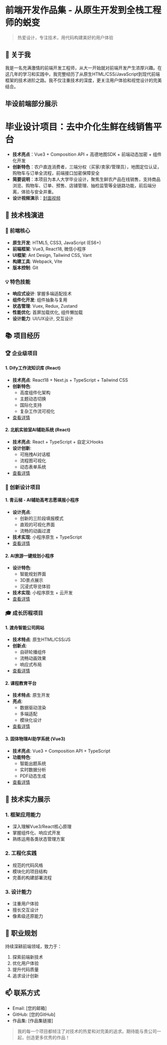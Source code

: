 
# 前端开发作品集 - 从原生开发到全栈工程师的蜕变

> 热爱设计，专注技术，用代码构建美好的用户体验

## 👋 关于我

我是一名充满激情的前端开发工程师，从大一开始就对前端开发产生浓厚兴趣。在这几年的学习和实践中，我完整经历了从原生HTML/CSS/JavaScript到现代前端框架的技术进阶之路。我不仅注重技术的深度，更关注用户体验和视觉设计的完美结合。

## 毕设前端部分展示
# 毕业设计项目：去中介化生鲜在线销售平台

- **技术亮点**：Vue3 + Composition API + 高德地图SDK + 前端动态加密 + 组件化开发
- **创新特色**：农户直连消费者，三端分权（买家/卖家/管理员），地图定位认证，购物车与订单全流程，前端接口加密保障安全
- **简要说明**：本项目为本人大学毕业设计，聚焦生鲜农产品在线销售，支持商品浏览、购物车、订单、预售、店铺管理、抽检监管等全链路功能，前后端分离，体验与安全并重。
- **设计视频演示**：[封面视频](0毕设项目/images/封面页面视频.mp4)


## 🚀 技术栈演进

### 🎯 前端核心
- **原生开发**: HTML5, CSS3, JavaScript (ES6+)
- **前端框架**: Vue3, React18, 微信小程序
- **UI框架**: Ant Design, Tailwind CSS, Vant
- **构建工具**: Webpack, Vite
- **版本控制**: Git

### 💡 特色技能
- **响应式设计**: 掌握多端适配技术
- **组件化开发**: 组件抽象与复用
- **状态管理**: Vuex, Redux, Zustand
- **性能优化**: 首屏加载优化, 组件懒加载
- **设计能力**: UI/UX设计, 交互设计

## 📚 项目经历

### 🏆 企业级项目

#### 1. Dify工作流知识库 (React)
- **技术亮点**: React18 + Next.js + TypeScript + Tailwind CSS
- **创新特色**: 
  - 高度组件化架构
  - 主题动态切换
  - 国际化支持
  - 复杂工作流可视化
- [查看详情](./5Dify工作流知识库-react框架)

#### 2. 北航实验室AI辅助系统 (React)
- **技术亮点**: React + TypeScript + 自定义Hooks
- **设计创新**:
  - 可拖拽AI对话框
  - 流程图可视化
  - 动态表单系统
- [查看详情](./10北航实验室AI辅助制备光刻机-react框架)

### 🌟 创新设计项目

#### 1. 青云梯 - AI辅助高考志愿填报小程序
- **设计亮点**: 
  - 创新的三阶段填报模式
  - 直观的可视化界面
  - 流畅的动画过渡
- **技术实现**: 小程序原生 + TypeScript
- [查看详情](./8"青云梯"AI辅助志愿填报-小程序)

#### 2. AI旅游一键规划小程序
- **设计特色**:
  - 智能规划界面
  - 3D景点展示
  - 沉浸式导览体验
- **技术实现**: 小程序原生 + 云开发
- [查看详情](./7AI旅游一键规划-小程序)

### 🎓 成长历程项目

#### 1. 渡舟智能公司网站
- **技术特点**: 原生HTML/CSS/JS
- **创新点**: 
  - 自研轮播组件
  - 流畅动画效果
  - 响应式布局
- [查看详情](./2渡舟智能公司网站-静态html动画)

#### 2. 课程教育平台
- **技术特点**: 原生开发
- **亮点**: 
  - 数据驱动渲染
  - 多端适配
  - 模块化设计
- [查看详情](./1课程教育-静态html)

#### 3. 固体物理AI助学系统 (Vue3)
- **技术亮点**: Vue3 + Composition API + TypeScript
- **功能特色**:
  - 智能出题系统
  - 实时数据分析
  - PDF动态生成
- [查看详情](./3固体物理AI助学后台-teacher-vue框架PC端)


## 💪 技术实力展示

### 1. 框架应用能力
- 深入理解Vue3/React核心原理
- 掌握组件化、响应式开发
- 熟练运用各类状态管理方案

### 2. 工程化实践
- 规范的代码风格
- 模块化的项目结构
- 完善的构建部署流程

### 3. 设计能力
- 注重用户体验
- 擅长交互设计
- 像素级还原能力

## 🎯 职业规划

持续深耕前端领域，致力于：
1. 探索前端新技术
2. 优化用户体验
3. 提升代码质量
4. 追求设计创新

## 📫 联系方式

- Email: [您的邮箱]
- GitHub: [您的GitHub]
- 作品集: [作品集链接]

> 我的每一个项目都倾注了对技术的热爱和对完美的追求。期待能与贵公司一起，创造更多优秀的作品！
